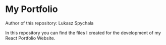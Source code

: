 # My Portfolio

Author of this repository: Lukasz Spychala

In this repository you can find the files I created
for the development of my React Portfolio Website.